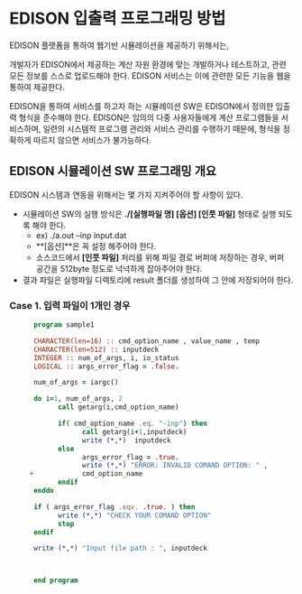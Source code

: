 # EDISON 입출력 프로그래밍 방법

EDISON 플랫폼을 통하여 웹기반 시뮬레이션을 제공하기 위해서는, 

개발자가 EDISON에서 제공하는 계산 자원 환경에 맞는 개발하거나 테스트하고, 관련 모든 정보를 스스로 업로드해야 한다. EDISON 서비스는 이에 관련한 모든 기능을 웹을 통하여 제공한다.

EDISON을 통하여 서비스를 하고자 하는 시뮬레이션 SW은 EDISON에서 정의한 입출력 형식을 준수해야 한다. EDISON은 임의의 다중 사용자들에게 계산 프로그램들을 서비스하며, 일련의 시스템적 프로그램 관리와 서비스 관리를 수행하기 때문에, 형식을 정확하게 따르지 않으면 서비스가 불가능하다.

## EDISON 시뮬레이션 SW 프로그래밍 개요
EDISON 시스템과 연동을 위해서는 몇 가지 지켜주어야 할 사항이 있다.

- 시뮬레이션 SW의 실행 방식은 **./[실행파일 명] [옵션] [인풋 파일]** 형태로 실행 되도록 해야 한다. 
  -  ex) ./a.out –inp input.dat
  - **[옵션]**은 꼭 설정 해주어야 한다.
  - 소스코드에서 **[인풋 파일]** 처리를 위해 파일 경로 버퍼에 저장하는 경우, 버퍼 공간을 512byte 정도로 넉넉하게 잡아주어야 한다. 
- 결과 파일은 실행파일 디렉토리에 result 폴더를 생성하여 그 안에 저장되어야 한다. 

### Case 1. 입력 파일이 1개인 경우  


```fortran
      program sample1

      CHARACTER(len=16) :: cmd_option_name , value_name , temp
      CHARACTER(len=512) :: inputdeck
      INTEGER :: num_of_args, i, io_status
      LOGICAL :: args_error_flag = .false.

      num_of_args = iargc()

      do i=1, num_of_args, 2
            call getarg(i,cmd_option_name)

            if( cmd_option_name .eq. "-inp") then
                  call getarg(i+1,inputdeck)
                  write (*,*)  inputdeck
            else
                  args_error_flag = .true.
                  write (*,*) "ERROR: INVALID COMAND OPTION: " ,
     +            cmd_option_name
            endif
      enddo

      if ( args_error_flag .eqv. .true. ) then
            write (*,*) "CHECK YOUR COMAND OPTION"
            stop
      endif

      write (*,*) "Input file path : ", inputdeck



      end program

```


